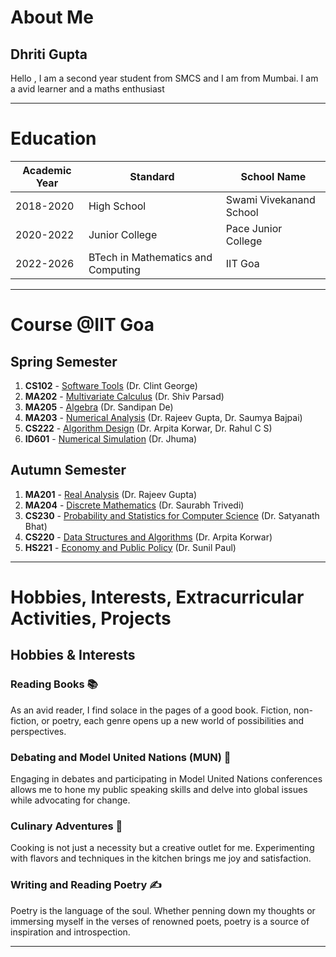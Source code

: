 # About Me

## Dhriti Gupta



Hello , I am a second year student from SMCS and I am from Mumbai. I am a avid learner and a maths enthusiast

---

# Education

| Academic Year | Standard | School Name      |
|---------------|----------|------------------|
| 2018-2020        | High School     | Swami Vivekanand School   |
| 2020-2022       | Junior College | Pace Junior College|
| 2022-2026       | BTech in Mathematics and Computing | IIT Goa|

---

# Course @IIT Goa


## Spring Semester

1. **CS102** - [Software Tools](https://docs.google.com/spreadsheets/d/1hU16MszRAAoRZ3fESZbxkOT5Ax4mj8_scytjqvzQHis/edit#gid=0) (Dr. Clint George)
2. **MA202** - [Multivariate Calculus](https://docs.google.com/spreadsheets/d/1hU16MszRAAoRZ3fESZbxkOT5Ax4mj8_scytjqvzQHis/edit#gid=0) (Dr. Shiv Parsad)
3. **MA205** - [Algebra](https://docs.google.com/spreadsheets/d/1hU16MszRAAoRZ3fESZbxkOT5Ax4mj8_scytjqvzQHis/edit#gid=0) (Dr. Sandipan De)
4. **MA203** - [Numerical Analysis](https://docs.google.com/spreadsheets/d/1hU16MszRAAoRZ3fESZbxkOT5Ax4mj8_scytjqvzQHis/edit#gid=0) (Dr. Rajeev Gupta, Dr. Saumya Bajpai)
5. **CS222** - [Algorithm Design](https://docs.google.com/spreadsheets/d/1hU16MszRAAoRZ3fESZbxkOT5Ax4mj8_scytjqvzQHis/edit#gid=0) (Dr. Arpita Korwar, Dr. Rahul C S)
6. **ID601** - [Numerical Simulation](https://docs.google.com/spreadsheets/d/1hU16MszRAAoRZ3fESZbxkOT5Ax4mj8_scytjqvzQHis/edit#gid=0) (Dr. Jhuma)

## Autumn Semester

1. **MA201** - [Real Analysis](https://docs.google.com/spreadsheets/d/1Ld8Svw_zkUIJyEAXaBagKUsvVB2_OsHSeIyR-pudiz4/edit#gid=0) (Dr. Rajeev Gupta)
2. **MA204** - [Discrete Mathematics](https://docs.google.com/spreadsheets/d/1Ld8Svw_zkUIJyEAXaBagKUsvVB2_OsHSeIyR-pudiz4/edit#gid=0) (Dr. Saurabh Trivedi)
3. **CS230** - [Probability and Statistics for Computer Science](https://docs.google.com/spreadsheets/d/1Ld8Svw_zkUIJyEAXaBagKUsvVB2_OsHSeIyR-pudiz4/edit#gid=0) (Dr. Satyanath Bhat)
4. **CS220** - [Data Structures and Algorithms](https://docs.google.com/spreadsheets/d/1Ld8Svw_zkUIJyEAXaBagKUsvVB2_OsHSeIyR-pudiz4/edit#gid=0) (Dr. Arpita Korwar)
5. **HS221** - [Economy and Public Policy](https://docs.google.com/spreadsheets/d/1Ld8Svw_zkUIJyEAXaBagKUsvVB2_OsHSeIyR-pudiz4/edit#gid=0) (Dr. Sunil Paul)

---

# Hobbies, Interests, Extracurricular Activities, Projects

## Hobbies & Interests

### Reading Books 📚
As an avid reader, I find solace in the pages of a good book. Fiction, non-fiction, or poetry, each genre opens up a new world of possibilities and perspectives.



### Debating and Model United Nations (MUN) 💬
Engaging in debates and participating in Model United Nations conferences allows me to hone my public speaking skills and delve into global issues while advocating for change.



### Culinary Adventures 🍳
Cooking is not just a necessity but a creative outlet for me. Experimenting with flavors and techniques in the kitchen brings me joy and satisfaction.



### Writing and Reading Poetry ✍
Poetry is the language of the soul. Whether penning down my thoughts or immersing myself in the verses of renowned poets, poetry is a source of inspiration and introspection.



---

